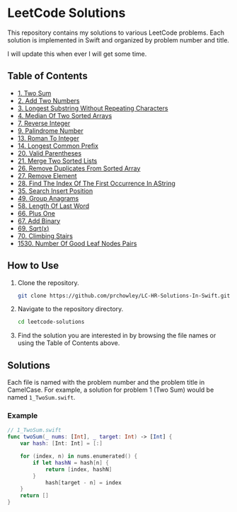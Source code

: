 # LeetCode Solutions

This repository contains my solutions to various LeetCode problems. Each solution is implemented in Swift and organized by problem number and title.

I will update this when ever I will get some time.

## Table of Contents

<!-- TOC start -->
- [1. Two Sum](./Leetcode/1_TwoSum.swift)
- [2. Add Two Numbers](./Leetcode/2_AddTwoNumbers.swift)
- [3. Longest Substring Without Repeating Characters](./Leetcode/3_LongestSubstringWithoutRepeatingCharacters.swift)
- [4. Median Of Two Sorted Arrays](./Leetcode/4_MedianOfTwoSortedArrays.swift)
- [7. Reverse Integer](./Leetcode/7_ReverseInteger.swift)
- [9. Palindrome Number](./Leetcode/9_PalindromeNumber.swift)
- [13. Roman To Integer](./Leetcode/13_RomanToInteger.swift)
- [14. Longest Common Prefix](./Leetcode/14_LongestCommonPrefix.swift)
- [20. Valid Parentheses](./Leetcode/20_ValidParentheses.swift)
- [21. Merge Two Sorted Lists](./Leetcode/21_MergeTwoSortedLists.swift)
- [26. Remove Duplicates From Sorted Array](./Leetcode/26_RemoveDuplicatesFromSortedArray.swift)
- [27. Remove Element](./Leetcode/27_RemoveElement.swift)
- [28. Find The Index Of The First Occurrence In AString](./Leetcode/28_FindTheIndexOfTheFirstOccurrenceInAString.swift)
- [35. Search Insert Position](./Leetcode/35_SearchInsertPosition.swift)
- [49. Group Anagrams](./Leetcode/49_GroupAnagrams.swift)
- [58. Length Of Last Word](./Leetcode/58_LengthOfLastWord.swift)
- [66. Plus One](./Leetcode/66_PlusOne.swift)
- [67. Add Binary](./Leetcode/67_AddBinary.swift)
- [69. Sqrt(x)](./Leetcode/69_Sqrt(x).swift)
- [70. Climbing Stairs](./Leetcode/70_ClimbingStairs.swift)
- [1530. Number Of Good Leaf Nodes Pairs](./Leetcode/1530_NumberOfGoodLeafNodesPairs.swift)
<!-- TOC end -->

## How to Use

1. Clone the repository.
    ```sh
    git clone https://github.com/prchowley/LC-HR-Solutions-In-Swift.git
    ```
2. Navigate to the repository directory.
    ```sh
    cd leetcode-solutions
    ```
3. Find the solution you are interested in by browsing the file names or using the Table of Contents above.

## Solutions

Each file is named with the problem number and the problem title in CamelCase. For example, a solution for problem 1 (Two Sum) would be named `1_TwoSum.swift`.

### Example

```swift
// 1_TwoSum.swift
func twoSum(_ nums: [Int], _ target: Int) -> [Int] {
    var hash: [Int: Int] = [:]

    for (index, n) in nums.enumerated() {
        if let hashN = hash[n] {
            return [index, hashN]
        }
            hash[target - n] = index
    }
    return []
}

